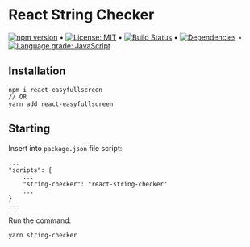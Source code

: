 # React String Checker

[![npm version](https://badge.fury.io/js/react-string-checker.svg)](https://badge.fury.io/js/react-string-checker) &bull; [![License: MIT](https://img.shields.io/badge/License-MIT-yellow.svg)](https://github.com/andrelmlins/react-string-checker/blob/master/LICENSE) &bull; [![Build Status](https://travis-ci.com/andrelmlins/react-string-checker.svg?branch=master)](https://travis-ci.com/andrelmlins/react-string-checker) &bull; [![Dependencies](https://david-dm.org/andrelmlins/react-string-checker.svg)](https://david-dm.org/andrelmlins/react-string-checker) &bull; [![Language grade: JavaScript](https://img.shields.io/lgtm/grade/javascript/g/andrelmlins/react-string-checker.svg?logo=lgtm&logoWidth=18)](https://lgtm.com/projects/g/andrelmlins/react-string-checker/context:javascript)

## Installation

```
npm i react-easyfullscreen
// OR
yarn add react-easyfullscreen
```

## Starting

Insert into `package.json` file script:

```
...
"scripts": {
    ...
    "string-checker": "react-string-checker"
    ...
}
...
```

Run the command:

```
yarn string-checker
```
